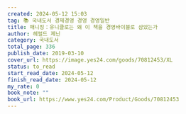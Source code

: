 ```yaml
---
created: 2024-05-12 15:03
tag: 📚 국내도서 경제경영 경영 경영일반
title: 매니징：유니클로는 왜 이 책을 경영바이블로 삼았는가
author: 헤럴드 제닌
category: 국내도서
total_page: 336
publish_date: 2019-03-10
cover_url: https://image.yes24.com/goods/70812453/XL
status: to_read
start_read_date: 2024-05-12
finish_read_date: 2024-05-12
my_rate: 0
book_note: ""
book_url: https://www.yes24.com/Product/Goods/70812453
---
```



